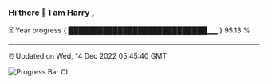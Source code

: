 ### Hi there 👋 I am Harry , 

⏳ Year progress { ████████████████████████████▁▁ } 95.13 %

---

⏰ Updated on Wed, 14 Dec 2022 05:45:40 GMT

![Progress Bar CI](https://github.com/duykhang68/duykhang68/workflows/Progress%20Bar%20CI/badge.svg)
